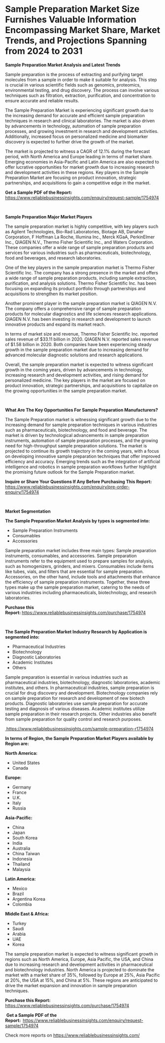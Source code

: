 <p><h1>Sample Preparation Market Size Furnishes Valuable Information Encompassing Market Share, Market Trends, and Projections Spanning from 2024 to 2031</h1></p><p><strong>Sample Preparation Market Analysis and Latest Trends</strong></p>
<p><p>Sample preparation is the process of extracting and purifying target molecules from a sample in order to make it suitable for analysis. This step is crucial in various scientific fields such as genomics, proteomics, environmental testing, and drug discovery. The process can involve various techniques such as filtration, extraction, purification, and concentration to ensure accurate and reliable results.</p><p>The Sample Preparation Market is experiencing significant growth due to the increasing demand for accurate and efficient sample preparation techniques in research and clinical laboratories. The market is also driven by advancements in technology, automation of sample preparation processes, and growing investment in research and development activities. Additionally, increased focus on personalized medicine and biomarker discovery is expected to further drive the growth of the market.</p><p>The market is projected to witness a CAGR of 12.1% during the forecast period, with North America and Europe leading in terms of market share. Emerging economies in Asia-Pacific and Latin America are also expected to offer lucrative opportunities for market growth due to increasing research and development activities in these regions. Key players in the Sample Preparation Market are focusing on product innovation, strategic partnerships, and acquisitions to gain a competitive edge in the market.</p></p>
<p><strong>Get a Sample PDF of the Report:&nbsp;</strong> <a href="https://www.reliablebusinessinsights.com/enquiry/request-sample/1754974">https://www.reliablebusinessinsights.com/enquiry/request-sample/1754974</a></p>
<p>&nbsp;</p>
<p><strong>Sample Preparation Major Market Players</strong></p>
<p><p>The sample preparation market is highly competitive, with key players such as Agilent Technologies, Bio-Rad Laboratories, Biotage AB, Danaher Corporation, F Hoffman La Roche, Illumina Inc., Merck KGaA, PerkinElmer Inc., QIAGEN N.V., Thermo Fisher Scientific Inc., and Waters Corporation. These companies offer a wide range of sample preparation products and services for various industries such as pharmaceuticals, biotechnology, food and beverages, and research laboratories.</p><p>One of the key players in the sample preparation market is Thermo Fisher Scientific Inc. The company has a strong presence in the market and offers a wide range of sample preparation products, including sample extraction, purification, and analysis solutions. Thermo Fisher Scientific Inc. has been focusing on expanding its product portfolio through partnerships and acquisitions to strengthen its market position.</p><p>Another prominent player in the sample preparation market is QIAGEN N.V. The company offers a comprehensive range of sample preparation products for molecular diagnostics and life sciences research applications. QIAGEN N.V. has been investing in research and development to launch innovative products and expand its market reach.</p><p>In terms of market size and revenue, Thermo Fisher Scientific Inc. reported sales revenue of $33.11 billion in 2020. QIAGEN N.V. reported sales revenue of $1.58 billion in 2020. Both companies have been experiencing steady growth in the sample preparation market due to increasing demand for advanced molecular diagnostic solutions and research applications.</p><p>Overall, the sample preparation market is expected to witness significant growth in the coming years, driven by advancements in technology, increasing research and development activities, and rising demand for personalized medicine. The key players in the market are focused on product innovation, strategic partnerships, and acquisitions to capitalize on the growing opportunities in the sample preparation market.</p></p>
<p>&nbsp;</p>
<p><strong>What Are The Key Opportunities For Sample Preparation Manufacturers?</strong></p>
<p><p>The Sample Preparation market is witnessing significant growth due to the increasing demand for sample preparation techniques in various industries such as pharmaceuticals, biotechnology, and food and beverage. The market is driven by technological advancements in sample preparation instruments, automation of sample preparation processes, and the growing need for high-throughput sample preparation solutions. The market is projected to continue its growth trajectory in the coming years, with a focus on developing innovative sample preparation techniques that offer improved efficiency and accuracy. Emerging trends such as the integration of artificial intelligence and robotics in sample preparation workflows further highlight the promising future outlook for the Sample Preparation market.</p></p>
<p><strong>Inquire or Share Your Questions If Any Before Purchasing This Report:</strong> <a href="https://www.reliablebusinessinsights.com/enquiry/pre-order-enquiry/1754974">https://www.reliablebusinessinsights.com/enquiry/pre-order-enquiry/1754974</a></p>
<p>&nbsp;</p>
<p><strong>Market Segmentation</strong></p>
<p><strong>The Sample Preparation Market Analysis by types is segmented into:</strong></p>
<p><ul><li>Sample Preparation Instruments</li><li>Consumables</li><li>Accessories</li></ul></p>
<p><p>Sample preparation market includes three main types: Sample preparation instruments, consumables, and accessories. Sample preparation instruments refer to the equipment used to prepare samples for analysis, such as homogenizers, grinders, and mixers. Consumables include items like tubes, vials, and filters that are essential for sample preparation. Accessories, on the other hand, include tools and attachments that enhance the efficiency of sample preparation instruments. Together, these three types make up the sample preparation market, catering to the needs of various industries including pharmaceuticals, biotechnology, and research laboratories.</p></p>
<p><strong>Purchase this Report:&nbsp;</strong><a href="https://www.reliablebusinessinsights.com/purchase/1754974">https://www.reliablebusinessinsights.com/purchase/1754974</a></p>
<p>&nbsp;</p>
<p><strong>The Sample Preparation Market Industry Research by Application is segmented into:</strong></p>
<p><ul><li>Pharmaceutical Industries</li><li>Biotechnology</li><li>Diagnostic Laboratories</li><li>Academic Institutes</li><li>Others</li></ul></p>
<p><p>Sample preparation is essential in various industries such as pharmaceutical industries, biotechnology, diagnostic laboratories, academic institutes, and others. In pharmaceutical industries, sample preparation is crucial for drug discovery and development. Biotechnology companies rely on sample preparation for research and development of new biotech products. Diagnostic laboratories use sample preparation for accurate testing and diagnosis of various diseases. Academic institutes utilize sample preparation in their research projects. Other industries also benefit from sample preparation for quality control and research purposes.</p></p>
<p><a href="https://www.reliablebusinessinsights.com/sample-preparation-r1754974">&nbsp;https://www.reliablebusinessinsights.com/sample-preparation-r1754974</a></p>
<p><strong>In terms of Region, the Sample Preparation Market Players available by Region are:</strong></p>
<p>
    <p> <strong> North America: </strong>
        <ul>
            <li>United States</li>
            <li>Canada</li>
        </ul>
        </p> 
    <p> <strong> Europe: </strong>
        <ul>
            <li>Germany</li>
            <li>France</li>
            <li>U.K.</li>
            <li>Italy</li>
            <li>Russia</li>
        </ul>
        </p> 
    <p> <strong> Asia-Pacific: </strong>
        <ul>
            <li>China</li>
            <li>Japan</li>
            <li>South Korea</li>
            <li>India</li>
            <li>Australia</li>
            <li>China Taiwan</li>
            <li>Indonesia</li>
            <li>Thailand</li>
            <li>Malaysia</li>
        </ul>
        </p> 
    <p> <strong> Latin America: </strong>
        <ul>
            <li>Mexico</li>
            <li>Brazil</li>
            <li>Argentina Korea</li>
            <li>Colombia</li>
        </ul>
        </p> 
    <p> <strong> Middle East & Africa: </strong>
        <ul>
            <li>Turkey</li>
            <li>Saudi</li>
            <li>Arabia</li>
            <li>UAE</li>
            <li>Korea</li>
        </ul>
    </p>
    </p>
<p><p>The sample preparation market is expected to witness significant growth in regions such as North America, Europe, Asia Pacific, the USA, and China due to increasing research and development activities in pharmaceutical and biotechnology industries. North America is projected to dominate the market with a market share of 35%, followed by Europe at 25%, Asia Pacific at 20%, the USA at 15%, and China at 5%. These regions are anticipated to drive the market expansion and innovation in sample preparation techniques.</p></p>
<p><strong>Purchase this Report: </strong><a href="https://www.reliablebusinessinsights.com/purchase/1754974">https://www.reliablebusinessinsights.com/purchase/1754974</a></p>
<p>&nbsp;<strong>Get a Sample PDF of the Report:&nbsp;&nbsp;</strong><a href="https://www.reliablebusinessinsights.com/enquiry/request-sample/1754974">https://www.reliablebusinessinsights.com/enquiry/request-sample/1754974</a></p>
<p><strong></strong></p>
<p>Check more reports on <a href="https://www.reliablebusinessinsights.com/">https://www.reliablebusinessinsights.com/</a></p>